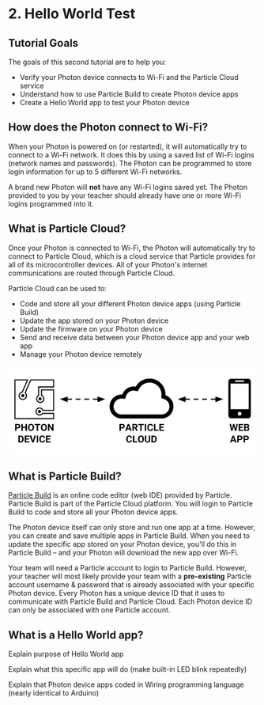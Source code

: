 # 2. Hello World Test

## Tutorial Goals

The goals of this second tutorial are to help you:

* Verify your Photon device connects to Wi-Fi and the Particle Cloud service
* Understand how to use Particle Build to create Photon device apps
* Create a Hello World app to test your Photon device

## How does the Photon connect to Wi-Fi?

When your Photon is powered on \(or restarted\), it will automatically try to connect to a Wi-Fi network.  It does this by using a saved list of Wi-Fi logins \(network names and passwords\). The Photon can be programmed to store login information for up to 5 different Wi-Fi networks.

A brand new Photon will **not** have any Wi-Fi logins saved yet. The Photon provided to you by your teacher should already have one or more Wi-Fi logins programmed into it.

## What is Particle Cloud?

Once your Photon is connected to Wi-Fi, the Photon will automatically try to connect to Particle Cloud, which is a cloud service that Particle provides for all of its microcontroller devices. All of your Photon's internet communications are routed through Particle Cloud.

Particle Cloud can be used to:

* Code and store all your different Photon device apps \(using Particle Build\)
* Update the app stored on your Photon device
* Update the firmware on your Photon device
* Send and receive data between your Photon device app and your web app
* Manage your Photon device remotely

![](../../.gitbook/assets/particle-cloud%20%281%29.png)

## What is Particle Build?

[Particle Build](https://login.particle.io/build) is an online code editor \(web IDE\) provided by Particle.  Particle Build is part of the Particle Cloud platform. You will login to Particle Build to code and store all your Photon device apps.

The Photon device itself can only store and run one app at a time. However, you can create and save multiple apps in Particle Build. When you need to update the specific app stored on your Photon device, you'll do this in Particle Build – and your Photon will download the new app over Wi-Fi.

Your team will need a Particle account to login to Particle Build.  However, your teacher will most likely provide your team with a **pre-existing** Particle account username & password that is already associated with your specific Photon device. Every Photon has a unique device ID that it uses to communicate with Particle Build and Particle Cloud. Each Photon device ID can only be associated with one Particle account.

## What is a Hello World app?

Explain purpose of Hello World app

Explain what this specific app will do \(make built-in LED blink repeatedly\)

Explain that Photon device apps coded in Wiring programming language \(nearly identical to Arduino\)



